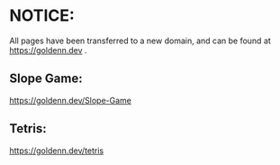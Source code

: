 # NOTICE:

All pages have been transferred to a new domain, and can be found at https://goldenn.dev . 

## Slope Game: 
https://goldenn.dev/Slope-Game


## Tetris: 
https://goldenn.dev/tetris

